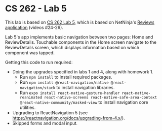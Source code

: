 # CS 262 - Lab 5

This lab is based on [CS 262 Lab 5](https://cs.calvin.edu/courses/cs/262/kvlinden/05design/lab.html), which is based on NetNinja's 
[Reviews application](https://www.youtube.com/playlist?list=PL4cUxeGkcC9ixPU-QkScoRBVxtPPzVjrQ) (videos #24-26).

Lab 5's app implements basic navigation between two pages: Home and ReviewDetails. Touchable components in the Home screen navigate to the ReviewDetails screen, which displays information based on which component was tapped.

Getting this code to run required:
- Doing the upgrades specified in labs 1 and 4, along with homework 1.
    - Run `npm install` to install required packages.
    - Run `npm install @react-navigation/native @react-navigation/stack` to install navigation libraries.
    - Run `expo install react-native-gesture-handler react-native-reanimated react-native-screens react-native-safe-area-context @react-native-community/masked-view` to install navigation core utilities.
- Upgrading to ReactNavigation 5 (see <https://reactnavigation.org/docs/upgrading-from-4.x/>).
- Skipped forms and modal input.
